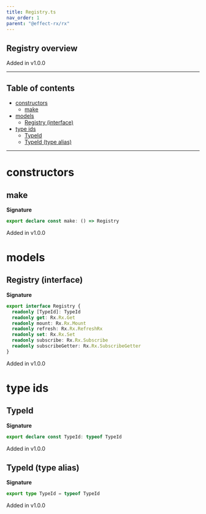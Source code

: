 ```yaml
---
title: Registry.ts
nav_order: 1
parent: "@effect-rx/rx"
---
```


## Registry overview

Added in v1.0.0

---

<h2 class="text-delta">Table of contents</h2>

- [constructors](#constructors)
  - [make](#make)
- [models](#models)
  - [Registry (interface)](#registry-interface)
- [type ids](#type-ids)
  - [TypeId](#typeid)
  - [TypeId (type alias)](#typeid-type-alias)

---

# constructors

## make

**Signature**

```ts
export declare const make: () => Registry
```

Added in v1.0.0

# models

## Registry (interface)

**Signature**

```ts
export interface Registry {
  readonly [TypeId]: TypeId
  readonly get: Rx.Rx.Get
  readonly mount: Rx.Rx.Mount
  readonly refresh: Rx.Rx.RefreshRx
  readonly set: Rx.Rx.Set
  readonly subscribe: Rx.Rx.Subscribe
  readonly subscribeGetter: Rx.Rx.SubscribeGetter
}
```

Added in v1.0.0

# type ids

## TypeId

**Signature**

```ts
export declare const TypeId: typeof TypeId
```

Added in v1.0.0

## TypeId (type alias)

**Signature**

```ts
export type TypeId = typeof TypeId
```

Added in v1.0.0
